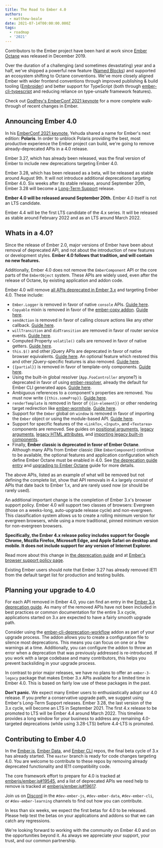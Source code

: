 ```yaml
---
title: The Road to Ember 4.0
authors:
  - matthew-beale
date: 2021-07-14T00:00:00.000Z
tags:
  - roadmap
  - '2021'
---
```


Contributors to the Ember project have been hard at work since [Ember Octane](https://blog.emberjs.com/octane-is-here/) was released in December 2019.

Over the duration of a challenging (and sometimes devastating) year and a half, we've shipped a powerful new feature ([Named Blocks](https://api.emberjs.com/ember/3.26/modules/@glimmer%2Fcomponent#passing-multiple-blocks)) and supported an ecosystem shifting to Octane conventions. We've more closely aligned Ember with wider frontend conventions through improved publishing & build tooling ([Embroider](https://github.com/embroider-build/embroider)) and better support for TypeScript (both through [ember-cli-typescript](https://github.com/typed-ember/ember-cli-typescript) and reducing reliance on type-unsafe framework features).

Check out [Godfrey's EmberConf 2021 keynote](https://youtu.be/1Z6cLV2licU?t=103) for
a more complete walk-through of recent changes in Ember.

## Announcing Ember 4.0

In his [EmberConf 2021 keynote](https://www.youtube.com/watch?v=pJPUQQQ9QDg), Yehuda shared a name for Ember's next edition: **Polaris**. In order to unblock Polaris providing the best, most productive experience the Ember project can build, we're going to remove already-deprecated APIs in a 4.0 release.

Ember 3.27, which has already been released, was the final version of Ember to include new deprecations targeting Ember 4.0.

Ember 3.28, which has been released as a beta, will be released as stable around August 9th. It will not introduce additional deprecations targeting Ember 4.0. Six weeks after its stable release, around September 20th, Ember 3.28 will become a [Long-Term Support](https://emberjs.com/releases/lts/) release.

**Ember 4.0 will be released around September 20th.** Ember 4.0 itself is not an LTS candidate.

Ember 4.4 will be the first LTS candidate of the 4.x series. It will be released as stable around February 2022 and as an LTS around March 2022.

## Whats in a 4.0?

Since the release of Ember 2.0, major versions of Ember have been about removal of deprecated API, and not about the introduction of new features or development styles. **Ember 4.0 follows that tradition, and will contain no new features.**

Additionally, Ember 4.0 does not remove the `EmberComponent` API or the core parts of the `EmberObject` system. These APIs are widely used, even after the release of Octane, by existing application and addon code.

Ember 4.0 will remove [all APIs deprecated in Ember 3.x](https://deprecations.emberjs.com/v3.x) and targeting Ember 4.0. These include:

- `Ember.Logger` is removed in favor of native `console` APIs. [Guide here](https://deprecations.emberjs.com/v3.x/#toc_ember-console-deprecate-logger).
- `Copyable` mixin is removed in favor of the [ember-copy addon](https://github.com/emberjs/ember-copy). [Guide here](https://deprecations.emberjs.com/v3.x/#toc_ember-runtime-deprecate-copy-copyable).
- `sendAction` is removed in favor of calling closure actions like any other callback. [Guide here](https://deprecations.emberjs.com/v3.x/#toc_ember-component-send-action).
- `willTransition` and `didTransition` are removed in favor of router service events. [Guide here](https://deprecations.emberjs.com/v3.x/#toc_deprecate-router-events).
- Computed Property `volatile()` calls are removed in favor of native getters. [Guide here](https://deprecations.emberjs.com/v3.x/#toc_computed-property-volatile).
- `this.$()` and other jQuery APIs are deprecated in favor of native browser equivalents. [Guide here](https://deprecations.emberjs.com/v3.x/#toc_jquery-apis). An optional feature which restored this and other jQuery-specific features is also removed. [Guide here](https://deprecations.emberjs.com/v3.x/#toc_optional-feature-jquery-integration).
- `{{partial}}` is removed in favor of template-only components. [Guide here](https://deprecations.emberjs.com/v3.x/#toc_ember-partial).
- Using the built-in global resolver (`App.FooController` anyone?) is deprecated in favor of using [ember-resolver](https://github.com/ember-cli/ember-resolver), already the default for Ember CLI generated apps. [Guide here](https://deprecations.emberjs.com/v3.x/#toc_ember-deprecate-globals-resolver).
- Ambiguous references to a component's properties are removed. You must now write `{{this.someProp}}`. [Guide here](https://deprecations.emberjs.com/v3.x/#toc_this-property-fallback).
- `renderTemplate` is removed in favor of `{{in-element}}` or other rendering target redirection like [ember-wormhole](https://github.com/yapplabs/ember-wormhole). [Guide here](https://deprecations.emberjs.com/v3.x/#toc_route-render-template).
- Support for the `Ember` global on `window` is removed in favor of importing the `Ember` object or using the module-based API. [Guide here](https://deprecations.emberjs.com/v3.x/#toc_ember-global).
- Support for specific features of the `<LinkTo>`, `<Input>`, and `<Textarea>` components are removed. See guides on [positional arguments](https://deprecations.emberjs.com/v3.x/#toc_ember-glimmer-link-to-positional-arguments), [legacy arguments](https://deprecations.emberjs.com/v3.x/#toc_ember-built-in-components-legacy-arguments), [legacy HTML attributes](https://deprecations.emberjs.com/v3.x/#toc_ember-built-in-components-legacy-attribute-arguments), and [importing legacy built-in components](https://deprecations.emberjs.com/v3.x/#toc_ember-built-in-components-import).
- Finally, **Ember classic is deprecated in favor of Ember Octane**. Although
many APIs from Ember classic (like `EmberComponent`) continue to be available,
the optional features and application configuration which define Ember Octane
must be enabled in 4.0. See [the deprecation guide
entry](https://deprecations.emberjs.com/v3.x#toc_editions-classic) and
[upgrading to Ember
Octane](https://guides.emberjs.com/v3.27.0/upgrading/current-edition/) guide for
more details.

The above APIs, listed as an example of what will be removed but not defining the complete list, show that API removals in 4.x largely consist of APIs that date back to Ember 1.x, and are rarely used now (or should be rarely used).

An additional important change is the completion of Ember 3.x's browser support policy. Ember 4.0 will support two classes of browsers: Evergreen (those on a weeks-long, auto-upgrade release cycle) and non-evergreen. This classification system allows us to create a rolling minimum version for evergreen browsers, while using a more traditional, pinned minimum version for non-evergreen browsers.

**Specifically, the Ember 4.x release policy includes support for Google Chrome, Mozilla Firefox, Microsoft Edge, and Apple Safari on desktop and mobile. It does not include support for any version of Internet Explorer.**

Read more about this change in [the deprecation guide](https://deprecations.emberjs.com/v3.x/#toc_3-0-browser-support-policy) and at [Ember's browser support policy page](https://emberjs.com/browser-support/).

Existing Ember users should note that Ember 3.27 has already removed IE11 from the default target list for production and testing builds.

## Planning your upgrade to 4.0

For each API removed in Ember 4.0, you can find an entry in the [Ember 3.x deprecation guide](https://deprecations.emberjs.com/v3.x/). As many of the removed APIs have not been included in best practices or common documentation for the entire 3.x cycle, applications started on 3.x are expected to have a fairly smooth upgrade path.

Consider using the [ember-cli-deprecation-workflow](https://github.com/mixonic/ember-cli-deprecation-workflow) addon as part of your upgrade process. The addon allows you to create a configuration file to silence most deprecations. This means you can focus on one or a few warnings at a time. Additionally, you can configure the addon to throw an error when a deprecation that was previously addressed is re-introduced. If you work with a large codebase and many contributors, this helps you prevent backsliding in your upgrade process.

In contrast to prior major releases, we have no plans to offer an
`ember-3-legacy` package that makes Ember 3.x APIs available for a limited time
in Ember 4.0. This is based on fairly low use of these packages in the past.

**Don't panic.** We expect many Ember users to enthusiastically adopt our 4.0 release. If you prefer a conservative upgrade path, we suggest using Ember's Long-Term Support releases. Ember 3.28, the last version of the 3.x cycle, will become an LTS in September 2021. The first 4.x release to be promoted to LTS will be Ember 4.4 around March 2022. This timeline provides a long window for your business to address any remaining 4.0-targeted deprecations (while using 3.28-LTS) before 4.4-LTS is promoted.

## Contributing to Ember 4.0

In the [Ember.js](https://github.com/emberjs/ember.js), [Ember Data](https://github.com/emberjs/data), and [Ember CLI](https://github.com/ember-cli/ember-cli) repos, the final beta cycle of 3.x has already started. The `master` branch is ready for code changes targeting 4.0. You are welcome to contribute to these repos by removing already deprecated functionality and IE11 compatibility code.

The core framework effort to prepare for 4.0 is tracked at
[emberjs/ember.js#19545](https://github.com/emberjs/ember.js/issues/19545), and
a list of deprecated APIs we need help to remove is tracked at
[emberjs/ember.js#19617](https://github.com/emberjs/ember.js/issues/19617).

Join us on [Discord](https://discord.com/invite/emberjs) in the `#dev-ember-js`, `#dev-ember-data`, `#dev-ember-cli`, or `#dev-ember-learning` channels to find out how you can contribute.

In less than six weeks, we expect the first betas for 4.0 to be released. Please help test the betas on your applications and addons so that we can catch any regressions.

We're looking forward to working with the community on Ember 4.0 and on the opportunities beyond it. As always we appreciate your support, your trust, and our common partnership.
